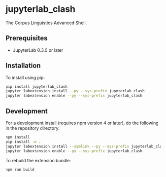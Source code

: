 # jupyterlab_clash

The Corpus Linguistics Advanced Shell.


## Prerequisites

* JupyterLab 0.3.0 or later

## Installation

To install using pip:

```bash
pip install jupyterlab_clash
jupyter labextension install --py --sys-prefix jupyterlab_clash
jupyter labextension enable --py --sys-prefix jupyterlab_clash
```

## Development

For a development install (requires npm version 4 or later), do the following in the repository directory:

```bash
npm install
pip install -e .
jupyter labextension install --symlink --py --sys-prefix jupyterlab_clash
jupyter labextension enable --py --sys-prefix jupyterlab_clash
```

To rebuild the extension bundle:

```bash
npm run build
```

